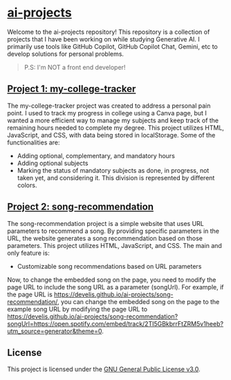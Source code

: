 # [ai-projects](https://develis.github.io/ai-projects/)

Welcome to the ai-projects repository! This repository is a collection of projects that I have been working on while studying Generative AI. I primarily use tools like GitHub Copilot, GitHub Copilot Chat, Gemini, etc to develop solutions for personal problems.

> P.S: I'm NOT a front end developer!

## [Project 1: my-college-tracker](https://develis.github.io/ai-projects/my-college-tracker/)

The my-college-tracker project was created to address a personal pain point. I used to track my progress in college using a Canva page, but I wanted a more efficient way to manage my subjects and keep track of the remaining hours needed to complete my degree. This project utilizes HTML, JavaScript, and CSS, with data being stored in localStorage. Some of the functionalities are:

- Adding optional, complementary, and mandatory hours
- Adding optional subjects
- Marking the status of mandatory subjects as done, in progress, not taken yet, and considering it. This division is represented by different colors.

## [Project 2: song-recommendation](https://develis.github.io/ai-projects/song-recommendation/)

The song-recommendation project is a simple website that uses URL parameters to recommend a song. By providing specific parameters in the URL, the website generates a song recommendation based on those parameters. This project utilizes HTML, JavaScript, and CSS. The main and only feature is:

- Customizable song recommendations based on URL parameters

Now, to change the embedded song on the page, you need to modify the page URL to include the song URL as a parameter (songUrl). For example, if the page URL is https://develis.github.io/ai-projects/song-recommendation/, you can change the embedded song on the page to the example song URL by modifying the page URL to https://develis.github.io/ai-projects/song-recommendation?songUrl=https://open.spotify.com/embed/track/2TI5GBkbrrFtZRM5v1heeb?utm_source=generator&theme=0.

## License

This project is licensed under the [GNU General Public License v3.0](LICENSE).
